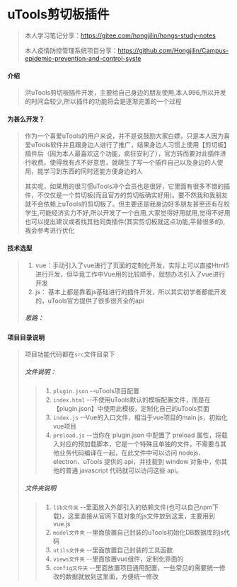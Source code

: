 # uTools剪切板插件

>本人学习笔记分享：https://gitee.com/hongjilin/hongs-study-notes
>
>本人疫情防控管理系统项目分享：https://github.com/Hongjilin/Campus-epidemic-prevention-and-control-syste

#### 介绍
> 洪uTools剪切板插件开发，主要给自己身边的朋友使用,本人996,所以开发的时间会较少,所以插件的功能将会是逐渐完善的一个过程
>

#### 为甚么开发？

>​	作为一个喜爱uTools的用户来说，并不是说鼓励大家白嫖，只是本人因为喜爱uTools软件并且跟身边人进行了推广，结果身边人习惯上使用【剪切板】插件后（因为本人最喜欢这个功能，疯狂安利了），官方转而要对此插件进行收费。使得我有点不好意思，就萌生了写一个插件自己以及身边的人使用，能学习到东西的同时还能方便身边的人
>
>​	其实呢，如果用的很习惯uTools冲个会员也是很好，它里面有很多不错的插件，不仅仅是一个剪切板(而且官方的剪切版确实好用)。要不然我和我朋友就不会依赖上uTools的剪切板了。但主要还是我身边好多朋友甚至还有在校学生,可能经济实力不好,所以开发了一个自用,大家觉得好用就用,觉得不好用也可以提出建议或者找其他同类插件(其实剪切板就这点功能,平替很多的),我会参考进行优化


#### 技术选型

> 1. vue：手动引入了vue进行了页面的定制化开发，实际上可以直接Html5进行开发，但毕竟工作中Vue用的比较顺手，就想办法引入了vue进行开发
> 2. js： 基本上都是靠着js基础进行的插件开发，所以其实初学者都能开发的，uTools官方提供了很多很齐全的api
>
> ##### 思路：
>
> 

#### 项目目录说明

> 项目功能代码都在`src`文件目录下
>
> ##### 文件说明：
>
> >1. `plugin.json`  --uTools项目配置
> >2. `index.html`   --不使用uTools默认的模板配置文件，而是在【plugin.json】中使用此模板，定制化自己的uTools页面
> >3. `index.js`     --Vue的入口文件，相当于vue项目的main.js，初始化vue项目
> >4. `preload.js`   --当你在 plugin.json 中配置了 preload 属性，将载入对应的预加载脚本，它是一个特殊且单独的文件，不需要与其他业务代码编译在一起，在此文件中可以访问 nodejs、electron、uTools 提供的 api，并挂载到 window 对象中，你其他的普通 javascript 代码就可以访问这些 api。
>
> ##### 文件夹说明
>
> >1. `lib文件夹`    --里面放入外部引入的依赖文件(也可以自己npm下载)，这里直接从官网下载对象的js文件放到这里，主要用到vue.js
> >2. `model文件夹`  --里面放置自己封装的uTools初始化DB数据库的js代码
> >3. `utils文件夹`  --里面放置自己封装的工具函数
> >4. `views文件夹`  --里面放置vue组件，定制化界面的
> >5. `config文件夹` --里面放置项目通用配置，一些常见的需要统一修改的数据就放到这里面，方便统一修改

